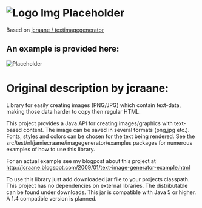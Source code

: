 # ![Logo](http://phosphore.altervista.org/git/ip_grey.png) Img Placeholder
Based on [jcraane / textimagegenerator](https://github.com/jcraane/textimagegenerator)

## An example is provided here:
![Placeholder](http://phosphore.altervista.org/git/placehold.png)  

Original description by jcraane:
=====================================
Library for easily creating images (PNG/JPG) which contain text-data, making those data harder to copy then regular HTML.

This project provides a Java API for creating images/graphics with text-based content. 
The image can be saved in several formats (png,jpg etc.). Fonts, styles and colors can be 
chosen for the text being rendered. See the src/test/nl/jamiecraane/imagegenerator/examples 
packages for numerous examples of how to use this library.

For an actual example see my blogpost about this project at http://jcraane.blogspot.com/2009/01/text-image-generator-example.html

To use this library just add downloaded jar file to your projects classpath.
This project has no dependencies on external libraries. The distributable can be found under downloads. 
This jar is compatible with Java 5 or higher. A 1.4 compatible version is planned.
